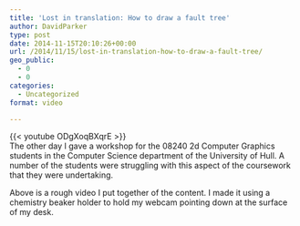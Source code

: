 ```yaml
---
title: 'Lost in translation: How to draw a fault tree'
author: DavidParker
type: post
date: 2014-11-15T20:10:26+00:00
url: /2014/11/15/lost-in-translation-how-to-draw-a-fault-tree/
geo_public:
  - 0
  - 0
categories:
  - Uncategorized
format: video

---
```

{{< youtube ODgXoqBXqrE >}}
<br/>
The other day I gave a workshop for the 08240 2d Computer Graphics students in the Computer Science department of the University of Hull. A number of the students were struggling with this aspect of the coursework that they were undertaking.

Above is a rough video I put together of the content. I made it using a chemistry beaker holder to hold my webcam pointing down at the surface of my desk.

